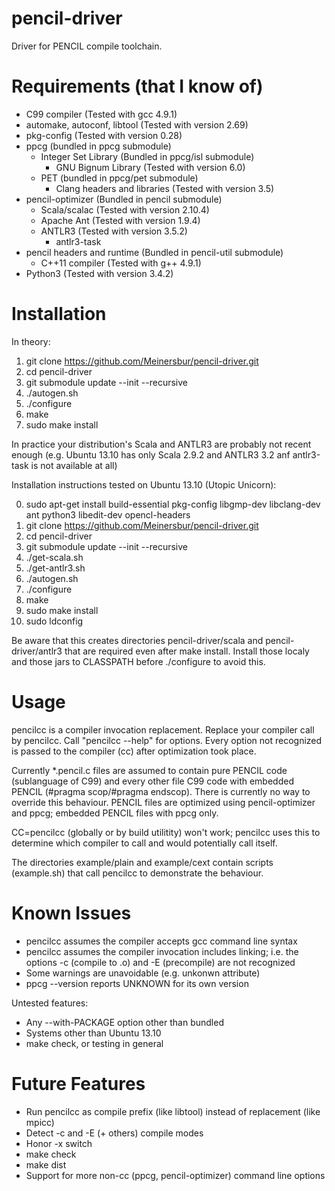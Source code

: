 pencil-driver
=============

Driver for PENCIL compile toolchain.



Requirements (that I know of)
============

- C99 compiler (Tested with gcc 4.9.1)
- automake, autoconf, libtool (Tested with version 2.69)
- pkg-config (Tested with version 0.28)
- ppcg (bundled in ppcg submodule)
  - Integer Set Library (Bundled in ppcg/isl submodule)
    - GNU Bignum Library (Tested with version 6.0)
  - PET (bundled in ppcg/pet submodule)
    - Clang headers and libraries (Tested with version 3.5)
- pencil-optimizer (Bundled in pencil submodule)
  - Scala/scalac (Tested with version 2.10.4)
  - Apache Ant (Tested with version 1.9.4)
  - ANTLR3 (Tested with version 3.5.2)
    - antlr3-task
- pencil headers and runtime (Bundled in pencil-util submodule)
  - C++11 compiler (Tested with g++ 4.9.1)
- Python3 (Tested with version 3.4.2)



Installation
============

In theory:

1) git clone https://github.com/Meinersbur/pencil-driver.git
2) cd pencil-driver
3) git submodule update --init --recursive
4) ./autogen.sh
5) ./configure
6) make
7) sudo make install


In practice your distribution's Scala and ANTLR3 are probably not recent enough (e.g. Ubuntu 13.10 has only Scala 2.9.2 and ANTLR3 3.2 anf antlr3-task is not available at all)

Installation instructions tested on Ubuntu 13.10 (Utopic Unicorn):

0) sudo apt-get install build-essential pkg-config libgmp-dev libclang-dev ant python3 libedit-dev opencl-headers
1) git clone https://github.com/Meinersbur/pencil-driver.git
2) cd pencil-driver
3) git submodule update --init --recursive
4) ./get-scala.sh
5) ./get-antlr3.sh
6) ./autogen.sh
7) ./configure
8) make
9) sudo make install
10) sudo ldconfig

Be aware that this creates directories pencil-driver/scala and pencil-driver/antlr3 that are required even after make install.  Install those localy and those jars to CLASSPATH before ./configure to avoid this. 



Usage
=====

pencilcc is a compiler invocation replacement.  Replace your compiler call by pencilcc.  Call "pencilcc --help" for options.  Every option not recognized is passed to the compiler (cc) after optimization took place.

Currently *.pencil.c files are assumed to contain pure PENCIL code (sublanguage of C99) and every other file C99 code with embedded PENCIL (#pragma scop/#pragma endscop).  There is currently no way to override this behaviour.  PENCIL files are optimized using pencil-optimizer and ppcg; embedded PENCIL files with ppcg only.

CC=pencilcc (globally or by build utilitity) won't work; pencilcc uses this to determine which compiler to call and would potentially call itself.

The directories example/plain and example/cext contain scripts (example.sh) that call pencilcc to demonstrate the behaviour.



Known Issues
============

- pencilcc assumes the compiler accepts gcc command line syntax
- pencilcc assumes the compiler invocation includes linking; i.e. the options -c (compile to .o) and -E (precompile) are not recognized 
- Some warnings are unavoidable (e.g. unkonwn attribute)
- ppcg --version reports UNKNOWN for its own version

Untested features:
- Any --with-PACKAGE option other than bundled
- Systems other than Ubuntu 13.10
- make check, or testing in general



Future Features
===============

- Run pencilcc as compile prefix (like libtool) instead of replacement (like mpicc)
- Detect -c and -E (+ others) compile modes
- Honor -x switch
- make check
- make dist
- Support for more non-cc (ppcg, pencil-optimizer) command line options
